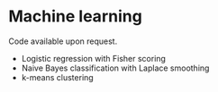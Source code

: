 # Machine learning
Code available upon request.
- Logistic regression with Fisher scoring
- Naive Bayes classification with Laplace smoothing
- k-means clustering
